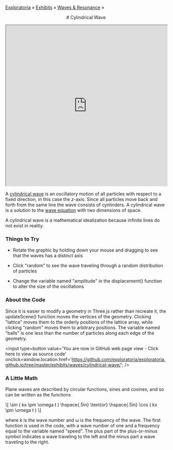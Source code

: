 [Exploratoria]( http://exploratoria.github.io ) &raquo; [Exhibits]( http://exploratoria.github.io/exhibits/ ) &raquo;
[Waves & Resonance]( http://exploratoria.github.io/exhibits/waves/ ) &raquo;

<center>
# Cylindrical Wave
</center>

<span style=display:none>_View as a web page to see the content of this iframe_</span>
<iframe src=http://exploratoria.github.io/lib/code-edit-view/code-edit-view.html#http://exploratoria.github.io/exhibits/waves/cylindrical-wave/cylindrical-wave.html width=100% height=500px></iframe>

A <a href=http://scienceworld.wolfram.com/physics/CylindricalWave.html>cylindrical wave</a> is
an oscillatory motion of all particles with respect to a fixed direction, in this case the <i>z</i>-axis. Since all particles move back and forth from the same line the wave consists of cynlinders. A cylindrical wave is a solution to the <a href=https://en.wikipedia.org/wiki/Wave_equation#Scalar_wave_equation_in_two_space_dimensions>wave equation</a> with two dimensions of space.

A cylindrical wave is a mathematical idealization because infinite lines do not exist in reality.

### Things to Try

* Rotate the graphic by holding down your mouse and dragging to see that the waves has a distinct axis

* Click "random" to see the wave traveling through a random distribution of particles

* Change the variable named "amplitude" in the displacement() function to alter the size of the oscillations
 
### About the Code

Since it is easier to modify a geometry in Three.js rather than recreate it, the updateScene() function moves the vertices of the geometry. Clicking "lattice" moves them to the orderly positions of the lattice array, while clicking "random" moves them to arbitrary positions. The variable named "balls" is one less than the number of particles along each edge of the geometry.

<span style=display:none; >[You are now in GitHub source code view - Click here to view as a web page]( http://exploratoria.github.io/exhibits/waves/cylindrical-wave/index.html "View file as a web page." ) </span>
<input type=button value='You are now in GitHub web page view - Click here to view as source code' onclick=window.location.href='https://github.com/exploratoria/exploratoria.github.io/tree/master/exhibits/waves/cylindrical-wave/'; />

### A Little Math

Plane waves are described by circular functions, sines and cosines, and so can be written as the functions

\\[ \sin ( kx \pm \omega t ) \hspace{.5in} \text{or} \hspace{.5in} \cos ( kx \pm \omega t ) \\]

where <i>k</i> is the wave number and &omega; is the frequency of the wave. The first function is used in the code, with a wave number of one and a frequency equal to the variable named "speed". The plus part of the plus-or-minus symbol indicates a wave traveling to the left and the minus part a wave traveling to the right.
